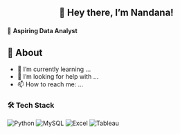 ## <p align="center"> 👋 Hey there, I’m Nandana! 
🎯 **Aspiring Data Analyst**
<!--
**NandanaAnup/NandanaAnup** is a ✨ _special_ ✨ repository because its `README.md` (this file) appears on your GitHub profile.
Here are some ideas to get you started:
## 🚀 About 
- 🔭 I’m currently working on ...
- 🌱 I’m currently learning ...
- 👯 I’m looking to collaborate on ...
- 🤔 I’m looking for help with ...
- 💬 Ask me about ...
- 📫 How to reach me: ...
- 😄 Pronouns: ...
- ⚡ Fun fact: ...
-->
## 🚀 About 
- 🌱 I’m currently learning ...
- 🤔 I’m looking for help with ...
- 📫 How to reach me: ...





### 🛠️ Tech Stack  
![Python](https://img.shields.io/badge/Python-3776AB?logo=python&logoColor=white)  ![MySQL](https://img.shields.io/badge/MySQL-4479A1?logo=mysql&logoColor=white) ![Excel](https://img.shields.io/badge/Excel-217346?logo=microsoft-excel&logoColor=white) ![Tableau](https://img.shields.io/badge/Tableau-E97627?logo=tableau&logoColor=white)    
